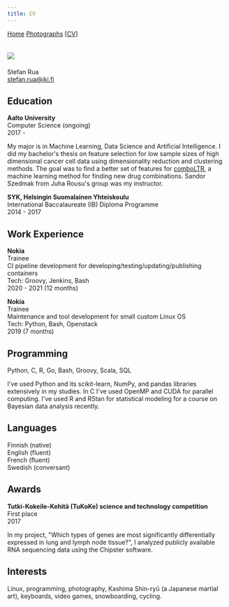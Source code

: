 ```yaml
---
title: CV
---
```


[Home](index.html) [Photographs](photos.html) \[[CV](cv.html)\]

<img
    src="https://i.imgur.com/ca7NF1Z.jpg"
    style="
        border-radius: 10%;
        max-width: 200px;
        margin: 20px auto;
    "
/> \
Stefan Rua \
<stefan.rua@iki.fi>

## Education

**Aalto University** \
Computer Science (ongoing) \
2017 -

My major is in Machine Learning, Data Science and Artificial Intelligence.  I
did my bachelor's thesis on feature selection for low sample sizes of high
dimensional cancer cell data using dimensionality reduction and clustering
methods. The goal was to find a better set of features for
[comboLTR](https://pubmed.ncbi.nlm.nih.gov/34252952/), a machine learning
method for finding new drug combinations. Sandor Szedmak from Juha Rousu's
group was my instructor.

**SYK, Helsingin Suomalainen Yhteiskoulu** \
International Baccalaureate (IB) Diploma Programme \
2014 - 2017

## Work Experience

**Nokia** \
Trainee \
CI pipeline development for developing/testing/updating/publishing containers \
Tech: Groovy, Jenkins, Bash \
2020 - 2021 (12 months)

**Nokia** \
Trainee \
Maintenance and tool development for small custom Linux OS \
Tech: Python, Bash, Openstack \
2019 (7 months)

## Programming

Python, C, R, Go, Bash, Groovy, Scala, SQL

I've used Python and its scikit-learn, NumPy, and pandas libraries extensively
in my studies.
In C I've used OpenMP and CUDA for parallel computing.
I've used R and RStan for statistical modeling for a course on Bayesian data analysis recently.

## Languages

Finnish (native) \
English (fluent) \
French (fluent) \
Swedish (conversant)

## Awards

**Tutki-Kokeile-Kehitä (TuKoKe) science and technology competition** \
First place \
2017

In my project, "Which types of genes are most significantly differentially
expressed in lung and lymph node tissue?", I analyzed publicly available RNA sequencing data
using the Chipster software.

## Interests

Linux, programming, photography, Kashima Shin-ryū (a Japanese martial art), keyboards, video
games, snowboarding, cycling.
